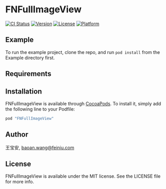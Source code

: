 # FNFullImageView

[![CI Status](http://img.shields.io/travis/王宝安/FNFullImageView.svg?style=flat)](https://travis-ci.org/王宝安/FNFullImageView)
[![Version](https://img.shields.io/cocoapods/v/FNFullImageView.svg?style=flat)](http://cocoapods.org/pods/FNFullImageView)
[![License](https://img.shields.io/cocoapods/l/FNFullImageView.svg?style=flat)](http://cocoapods.org/pods/FNFullImageView)
[![Platform](https://img.shields.io/cocoapods/p/FNFullImageView.svg?style=flat)](http://cocoapods.org/pods/FNFullImageView)

## Example

To run the example project, clone the repo, and run `pod install` from the Example directory first.

## Requirements

## Installation

FNFullImageView is available through [CocoaPods](http://cocoapods.org). To install
it, simply add the following line to your Podfile:

```ruby
pod "FNFullImageView"
```

## Author

王宝安, baoan.wang@feiniu.com

## License

FNFullImageView is available under the MIT license. See the LICENSE file for more info.
